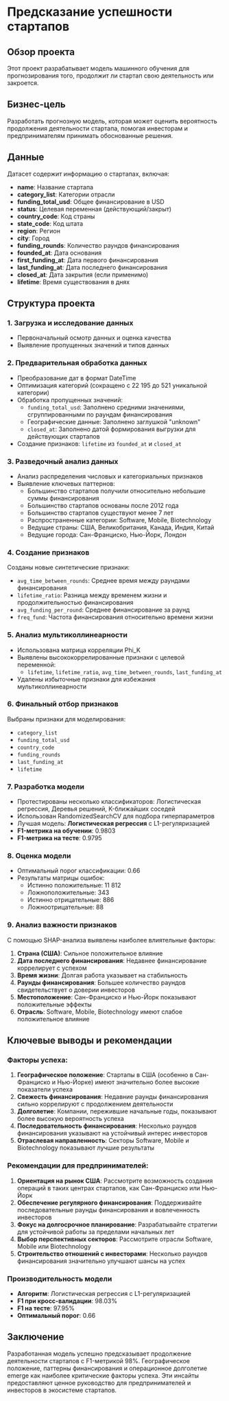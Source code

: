 # Предсказание успешности стартапов

## Обзор проекта

Этот проект разрабатывает модель машинного обучения для прогнозирования того, продолжит ли стартап свою деятельность или закроется. 

## Бизнес-цель

Разработать прогнозную модель, которая может оценить вероятность продолжения деятельности стартапа, помогая инвесторам и предпринимателям принимать обоснованные решения.

## Данные

Датасет содержит информацию о стартапах, включая:
- **name**: Название стартапа
- **category_list**: Категории отрасли
- **funding_total_usd**: Общее финансирование в USD
- **status**: Целевая переменная (действующий/закрыт)
- **country_code**: Код страны
- **state_code**: Код штата
- **region**: Регион
- **city**: Город
- **funding_rounds**: Количество раундов финансирования
- **founded_at**: Дата основания
- **first_funding_at**: Дата первого финансирования
- **last_funding_at**: Дата последнего финансирования
- **closed_at**: Дата закрытия (если применимо)
- **lifetime**: Время существования в днях

## Структура проекта

### 1. Загрузка и исследование данных
- Первоначальный осмотр данных и оценка качества
- Выявление пропущенных значений и типов данных

### 2. Предварительная обработка данных
- Преобразование дат в формат DateTime
- Оптимизация категорий (сокращено с 22 195 до 521 уникальной категории)
- Обработка пропущенных значений:
  - `funding_total_usd`: Заполнено средними значениями, сгруппированными по раундам финансирования
  - Географические данные: Заполнено заглушкой "unknown"
  - `closed_at`: Заполнено датой формирования выгрузки для действующих стартапов
- Создание признаков: `lifetime` из `founded_at` и `closed_at`

### 3. Разведочный анализ данных
- Анализ распределения числовых и категориальных признаков
- Выявление ключевых паттернов:
  - Большинство стартапов получили относительно небольшие суммы финансирования
  - Большинство стартапов основаны после 2012 года
  - Большинство стартапов существуют менее 7 лет
  - Распространенные категории: Software, Mobile, Biotechnology
  - Ведущие страны: США, Великобритания, Канада, Индия, Китай
  - Ведущие города: Сан-Франциско, Нью-Йорк, Лондон

### 4. Создание признаков
Созданы новые синтетические признаки:
- `avg_time_between_rounds`: Среднее время между раундами финансирования
- `lifetime_ratio`: Разница между временем жизни и продолжительностью финансирования
- `avg_funding_per_round`: Среднее финансирование за раунд
- `freq_fund`: Частота финансирования относительно времени жизни

### 5. Анализ мультиколлинеарности
- Использована матрица корреляции Phi_K
- Выявлены высококоррелированные признаки с целевой переменной:
  - `lifetime`, `lifetime_ratio`, `avg_time_between_rounds`, `last_funding_at`
- Удалены избыточные признаки для избежания мультиколлинеарности

### 6. Финальный отбор признаков
Выбраны признаки для моделирования:
- `category_list`
- `funding_total_usd`
- `country_code`
- `funding_rounds`
- `last_funding_at`
- `lifetime`

### 7. Разработка модели
- Протестированы несколько классификаторов: Логистическая регрессия, Деревья решений, K-ближайших соседей
- Использован RandomizedSearchCV для подбора гиперпараметров
- Лучшая модель: **Логистическая регрессия** с L1-регуляризацией
- **F1-метрика на обучении**: 0.9803
- **F1-метрика на тесте**: 0.9795

### 8. Оценка модели
- Оптимальный порог классификации: 0.66
- Результаты матрицы ошибок:
  - Истинно положительные: 11 812
  - Ложноположительные: 343
  - Истинно отрицательные: 886
  - Ложноотрицательные: 88

### 9. Анализ важности признаков
С помощью SHAP-анализа выявлены наиболее влиятельные факторы:
1. **Страна (США)**: Сильное положительное влияние
2. **Дата последнего финансирования**: Недавнее финансирование коррелирует с успехом
3. **Время жизни**: Долгая работа указывает на стабильность
4. **Раунды финансирования**: Большее количество раундов свидетельствует о доверии инвесторов
5. **Местоположение**: Сан-Франциско и Нью-Йорк показывают положительные эффекты
6. **Отрасль**: Software, Mobile, Biotechnology имеют слабое положительное влияние

## Ключевые выводы и рекомендации

### Факторы успеха:
1. **Географическое положение**: Стартапы в США (особенно в Сан-Франциско и Нью-Йорке) имеют значительно более высокие показатели успеха
2. **Свежесть финансирования**: Недавние раунды финансирования сильно коррелируют с продолжением деятельности
3. **Долголетие**: Компании, пережившие начальные годы, показывают более высокую вероятность успеха
4. **Последовательность финансирования**: Несколько раундов финансирования указывают на устойчивый интерес инвесторов
5. **Отраслевая направленность**: Секторы Software, Mobile и Biotechnology показывают лучшие результаты

### Рекомендации для предпринимателей:
1. **Ориентация на рынок США**: Рассмотрите возможность создания операций в таких центрах стартапов, как Сан-Франциско или Нью-Йорк
2. **Обеспечение регулярного финансирования**: Поддерживайте последовательные раунды финансирования и вовлеченность инвесторов
3. **Фокус на долгосрочное планирование**: Разрабатывайте стратегии для устойчивой работы за пределами начальных лет
4. **Выбор перспективных секторов**: Рассмотрите отрасли Software, Mobile или Biotechnology
5. **Строительство отношений с инвесторами**: Несколько раундов финансирования значительно улучшают шансы на успех

### Производительность модели
- **Алгоритм**: Логистическая регрессия с L1-регуляризацией
- **F1 при кросс-валидации**: 98.03%
- **F1 на тесте**: 97.95%
- **Оптимальный порог**: 0.66

## Заключение

Разработанная модель успешно предсказывает продолжение деятельности стартапов с F1-метрикой 98%. Географическое положение, паттерны финансирования и операционное долголетие emerge как наиболее критические факторы успеха. Эти инсайты предоставляют ценное руководство для предпринимателей и инвесторов в экосистеме стартапов.
